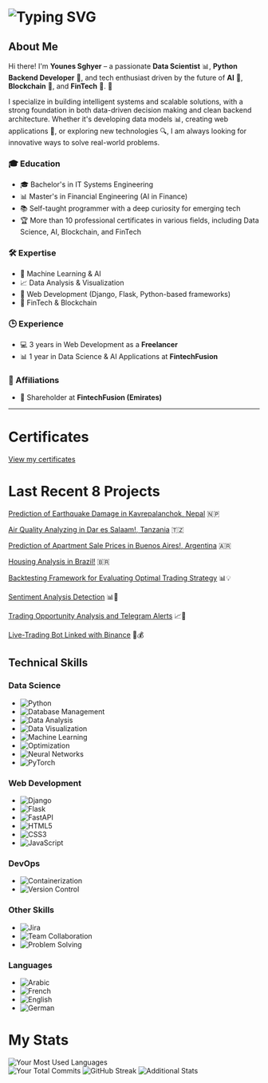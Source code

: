 # ![Typing SVG](https://readme-typing-svg.herokuapp.com?center=true&vCenter=true&size=30&width=650&height=50&lines=Welcome,+I'm+Younes!+👋;I'm+a+Data+Scientist+📊;I'm+a+Web+Developer+🐍)

## About Me

Hi there! I'm **Younes Sghyer** – a passionate **Data Scientist** 📊, **Python Backend Developer** 🐍, and tech enthusiast driven by the future of **AI** 🤖, **Blockchain** 🔗, and **FinTech** 💸. 🚀

I specialize in building intelligent systems and scalable solutions, with a strong foundation in both data-driven decision making and clean backend architecture. Whether it's developing data models 📊, creating web applications 🐍, or exploring new technologies 🔍, I am always looking for innovative ways to solve real-world problems.

### 🎓 Education
- 🎓 Bachelor's in IT Systems Engineering  
- 📊 Master's in Financial Engineering (AI in Finance)  
- 📚 Self-taught programmer with a deep curiosity for emerging tech  
- 🏆 More than 10 professional certificates in various fields, including Data Science, AI, Blockchain, and FinTech

### 🛠️ Expertise
- 🤖 Machine Learning & AI  
- 📈 Data Analysis & Visualization  
- 🐍 Web Development (Django, Flask, Python-based frameworks)  
- 💸 FinTech & Blockchain  

### 🕒 Experience
- 💻 3 years in Web Development as a **Freelancer**  
- 📊 1 year in Data Science & AI Applications at **FintechFusion**  

### 🤝 Affiliations
- 🏢 Shareholder at **FintechFusion (Emirates)**

---


# Certificates
[View my certificates](https://github.com/Younes202/Software-Devloper-Younes/tree/master/Certificates)


# Last Recent 8 Projects

[Prediction of Earthquake Damage in Kavrepalanchok, Nepal](https://github.com/Younes202/Predict-Earthquake-Damage-in-Kavrepalanchok) 🇳🇵

[Air Quality Analyzing in Dar es Salaam!, Tanzania](https://github.com/Younes202/Air-Quality-Analyzing-in-Dar-es-Salaam-) 🇹🇿

[Prediction of Apartment Sale Prices in Buenos Aires!, Argentina](https://github.com/Younes202/Apartment-Sales-in-Buenos-Aires) 🇦🇷

[Housing Analysis in Brazil!](https://github.com/Younes202/Housing-Analysis-in-Brazil) 🇧🇷

[Backtesting Framework for Evaluating Optimal Trading Strategy](https://github.com/Younes202/Backtester-Framework)  📊💡

[Sentiment Analysis Detection](https://github.com/Younes202/Sentiment-Analysis) 📊💬

[Trading Opportunity Analysis and Telegram Alerts](https://github.com/Younes202/TelegramBot-Alerts-Decision) 📈📲

[Live-Trading Bot Linked with Binance](https://github.com/Younes202/LiveTradingBot) 🚀💰

## Technical Skills

### Data Science
- ![Python](https://img.shields.io/badge/Python-3776AB.svg?style=for-the-badge&logo=Python&logoColor=white)
- ![Database Management](https://img.shields.io/badge/Database%20Management-003B57.svg?style=for-the-badge&logo=PostgreSQL&logoColor=white)
- ![Data Analysis](https://img.shields.io/badge/Data%20Analysis-1F425F.svg?style=for-the-badge)
- ![Data Visualization](https://img.shields.io/badge/Data%20Visualization-9ACD32.svg?style=for-the-badge&logo=Tableau&logoColor=white)
- ![Machine Learning](https://img.shields.io/badge/Machine%20Learning-FFA500.svg?style=for-the-badge&logo=TensorFlow&logoColor=white)
- ![Optimization](https://img.shields.io/badge/Optimization-FFD700.svg?style=for-the-badge)
- ![Neural Networks](https://img.shields.io/badge/Neural%20Networks-4B0082.svg?style=for-the-badge&logo=Keras&logoColor=white)
- ![PyTorch](https://img.shields.io/badge/PyTorch-EE4C2C.svg?style=for-the-badge&logo=PyTorch&logoColor=white)

### Web Development
- ![Django](https://img.shields.io/badge/Django-092E20.svg?style=for-the-badge&logo=Django&logoColor=white)
- ![Flask](https://img.shields.io/badge/Flask-000000.svg?style=for-the-badge&logo=Flask&logoColor=white)
- ![FastAPI](https://img.shields.io/badge/FastAPI-009688.svg?style=for-the-badge&logo=FastAPI&logoColor=white)
- ![HTML5](https://img.shields.io/badge/HTML5-E34F26.svg?style=for-the-badge&logo=HTML5&logoColor=white)
- ![CSS3](https://img.shields.io/badge/CSS3-1572B6.svg?style=for-the-badge&logo=CSS3&logoColor=white)
- ![JavaScript](https://img.shields.io/badge/JavaScript-F7DF1E.svg?style=for-the-badge&logo=JavaScript&logoColor=black)

### DevOps
- ![Containerization](https://img.shields.io/badge/Containerization-2496ED.svg?style=for-the-badge&logo=Docker&logoColor=white)
- ![Version Control](https://img.shields.io/badge/Version%20Control-181717.svg?style=for-the-badge&logo=GitHub&logoColor=white)

### Other Skills
- ![Jira](https://img.shields.io/badge/Jira-0052CC.svg?style=for-the-badge&logo=Jira&logoColor=white)
- ![Team Collaboration](https://img.shields.io/badge/Team%20Collaboration-FF6347.svg?style=for-the-badge&logo=Microsoft%20Teams&logoColor=white)
- ![Problem Solving](https://img.shields.io/badge/Problem%20Solving-FF4500.svg?style=for-the-badge&logo=Wolfram%20Mathematica&logoColor=white)

### Languages
- ![Arabic](https://img.shields.io/badge/Arabic-Native-5C33FF.svg?style=flat-square&logo=Arabic&logoColor=white)
- ![French](https://img.shields.io/badge/French-Proficient-0078D4.svg?style=flat-square&logo=French&logoColor=white)
- ![English](https://img.shields.io/badge/English-Proficient-217346.svg?style=flat-square&logo=English&logoColor=white)
- ![German](https://img.shields.io/badge/German-Basic-FFD700.svg?style=flat-square&logo=German&logoColor=black)



# My Stats

<div>
  <!-- Most Used Languages in the center -->
  <img src="https://github-readme-stats.vercel.app/api/top-langs/?username=Younes202&layout=compact&theme=algolia&hide=html&langs_count=10&width=500&height=150" alt="Your Most Used Languages"/>
</div>

<div>
  <!-- Total Commits, GitHub Stars, and Contributions on the same line -->
  <img src="https://github-readme-stats.vercel.app/api?username=Younes202&show_icons=true&count_private=true&theme=algolia&hide=stars,prs,issues,contribs&width=500&height=350" alt="Your Total Commits"/>
  <img src="https://github-readme-streak-stats.herokuapp.com/?user=Younes202&theme=algolia&hide_border=true&width=500&height=150" alt="GitHub Streak"/>
  <img src="https://github-readme-stats.vercel.app/api?username=Younes202&show_icons=true&count_private=true&theme=algolia&hide=prs,issues&hide_title=true&hide=contribs&width=500&height=350" alt="Additional Stats"/>
</div>


